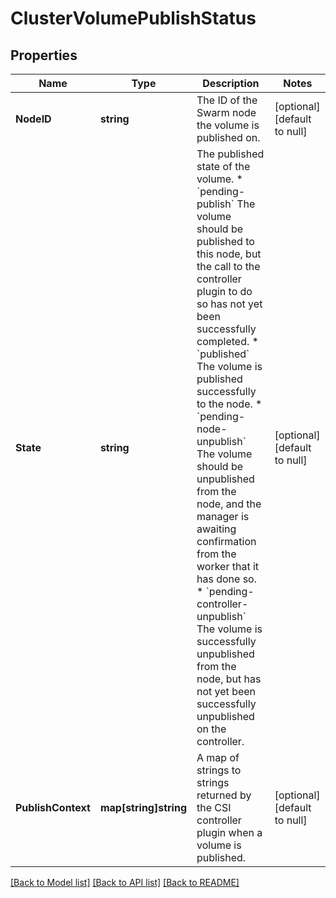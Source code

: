 # ClusterVolumePublishStatus

## Properties
Name | Type | Description | Notes
------------ | ------------- | ------------- | -------------
**NodeID** | **string** | The ID of the Swarm node the volume is published on.  | [optional] [default to null]
**State** | **string** | The published state of the volume. * &#x60;pending-publish&#x60; The volume should be published to this node, but the call to the controller plugin to do so has not yet been successfully completed. * &#x60;published&#x60; The volume is published successfully to the node. * &#x60;pending-node-unpublish&#x60; The volume should be unpublished from the node, and the manager is awaiting confirmation from the worker that it has done so. * &#x60;pending-controller-unpublish&#x60; The volume is successfully unpublished from the node, but has not yet been successfully unpublished on the controller.  | [optional] [default to null]
**PublishContext** | **map[string]string** | A map of strings to strings returned by the CSI controller plugin when a volume is published.  | [optional] [default to null]

[[Back to Model list]](../README.md#documentation-for-models) [[Back to API list]](../README.md#documentation-for-api-endpoints) [[Back to README]](../README.md)


